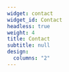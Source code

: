 ```yaml
---
widget: contact
widget_id: Contact
headless: true
weight: 4
title: Contact
subtitle: null
design:
  columns: "2"
---
```

